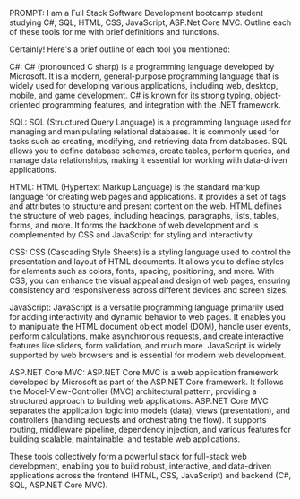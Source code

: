 PROMPT: I am a Full Stack Software Development bootcamp student studying C#, SQL, HTML, CSS, JavaScript, ASP.Net Core MVC. Outline each of these tools for me with brief definitions and functions.

Certainly! Here's a brief outline of each tool you mentioned:

C#: C# (pronounced C sharp) is a programming language developed by Microsoft. It is a modern, general-purpose programming language that is widely used for developing various applications, including web, desktop, mobile, and game development. C# is known for its strong typing, object-oriented programming features, and integration with the .NET framework.

SQL: SQL (Structured Query Language) is a programming language used for managing and manipulating relational databases. It is commonly used for tasks such as creating, modifying, and retrieving data from databases. SQL allows you to define database schemas, create tables, perform queries, and manage data relationships, making it essential for working with data-driven applications.

HTML: HTML (Hypertext Markup Language) is the standard markup language for creating web pages and applications. It provides a set of tags and attributes to structure and present content on the web. HTML defines the structure of web pages, including headings, paragraphs, lists, tables, forms, and more. It forms the backbone of web development and is complemented by CSS and JavaScript for styling and interactivity.

CSS: CSS (Cascading Style Sheets) is a styling language used to control the presentation and layout of HTML documents. It allows you to define styles for elements such as colors, fonts, spacing, positioning, and more. With CSS, you can enhance the visual appeal and design of web pages, ensuring consistency and responsiveness across different devices and screen sizes.

JavaScript: JavaScript is a versatile programming language primarily used for adding interactivity and dynamic behavior to web pages. It enables you to manipulate the HTML document object model (DOM), handle user events, perform calculations, make asynchronous requests, and create interactive features like sliders, form validation, and much more. JavaScript is widely supported by web browsers and is essential for modern web development.

ASP.NET Core MVC: ASP.NET Core MVC is a web application framework developed by Microsoft as part of the ASP.NET Core framework. It follows the Model-View-Controller (MVC) architectural pattern, providing a structured approach to building web applications. ASP.NET Core MVC separates the application logic into models (data), views (presentation), and controllers (handling requests and orchestrating the flow). It supports routing, middleware pipeline, dependency injection, and various features for building scalable, maintainable, and testable web applications.

These tools collectively form a powerful stack for full-stack web development, enabling you to build robust, interactive, and data-driven applications across the frontend (HTML, CSS, JavaScript) and backend (C#, SQL, ASP.NET Core MVC).